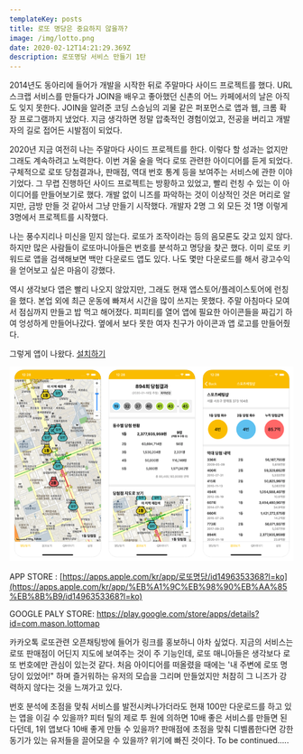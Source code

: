 ```yaml
---
templateKey: posts
title: 로또 명당은 중요하지 않을까?
image: /img/lotto.png
date: 2020-02-12T14:21:29.369Z
description: 로또명당 서비스 만들기 1탄
---
```

2014년도 동아리에 들어가 개발을 시작한 뒤로 주말마다 사이드 프로젝트를 했다. URL 스크랩 서비스를 만들다가 JOIN을 배우고 좋아했던 신촌의 어느 카페에서의 날은 아직도 잊지 못한다. JOIN을 알려준 코딩 스승님의 괴물 같은 퍼포먼스로 앱과 웹, 크롬 확장 프로그램까지 냈었다. 지금 생각하면 정말 압축적인 경험이었고, 전공을 버리고 개발자의 길로 접어든 시발점이 되었다.

2020년 지금 여전히 나는 주말마다 사이드 프로젝트를 한다. 이렇다 할 성과는 없지만 그래도 계속하려고 노력한다. 이번 겨울 술을 먹다 로또 관련한 아이디어를 듣게 되었다. 구체적으로 로또 당첨결과나, 판매점, 역대 번호 통계 등을 보여주는 서비스에 관한 이야기었다. 그 무렵 진행하던 사이드 프로젝트는 방황하고 있었고, 빨리 런칭 수 있는 이 아이디어를 만들어보기로 했다. 개발 없이 니즈를 파악하는 것이 이상적인 것은 머리로 알지만, 금방 만들 것 같아서 그냥 만들기 시작했다. 개발자 2명 그 외 모든 것 1명 이렇게 3명에서 프로젝트를 시작했다.

나는 풍수지리나 미신을 믿지 않는다. 로또가 조작이라는 등의 음모론도 갖고 있지 않다. 하지만 많은 사람들이 로또마니아들은 번호를 분석하고 명당을 찾곤 했다. 이미 로또 키워드로 앱을 검색해보면 백만 다운로드 앱도 있다. 나도 몇만 다운로드를 해서 광고수익을 얻어보고 싶은 마음이 강했다.

역시 생각보다 앱은 빨리 나오지 않았지만, 그래도 현재 앱스토어/플레이스토어에 런칭을 했다. 본업 외에 최근 운동에 빠져서 시간을 많이 쓰지는 못했다. 주말 아침마다 모여서 점심까지 만들고 밥 먹고 해어졌다. 피피티를 열어 앱에 필요한 아이콘들을 짜깁기 하여 엉성하게 만들어나갔다. 옆에서 보다 못한 여자 친구가 아이콘과 앱 로고를 만들어줬다.

그렇게 앱이 나왔다. [설치하기](https://l3pxu.app.link/qxtP5ttj13)

![lotto](/img/lotto.png)

APP STORE : [](https://apps.apple.com/kr/app/%EB%A1%9C%EB%98%90%EB%AA%85%EB%8B%B9/id1496353368?l=ko)[https://apps.apple.com/kr/app/로또명당/id1496353368?l=ko](https://apps.apple.com/kr/app/%EB%A1%9C%EB%98%90%EB%AA%85%EB%8B%B9/id1496353368?l=ko)

GOOGLE PALY STORE: [](https://play.google.com/store/apps/details?id=com.mason.lottomap)<https://play.google.com/store/apps/details?id=com.mason.lottomap>

카카오톡 로또관련 오픈채팅방에 들어가 링크를 홍보하니 아차 싶었다. 지금의 서비스는 로또 판매점이 어딘지 지도에 보여주는 것이 주 기능인데, 로또 매니아들은 생각보다 로또 번호에만 관심이 있는것 같다. 처음 아이디어를 떠올렸을 때에는 '내 주변에 로또 명당이 있었어!" 하며 즐거워하는 유저의 모습을 그리며 만들었지만 처참히 그 니즈가 강력하지 않다는 것을 느껴가고 있다.

번호 분석에 초점을 맞춰 서비스를 발전시켜나가더라도 현재 100만 다운로드를 하고 있는 앱을 이길 수 있을까? 피터 틸의 제로 투 원에 의하면 10배 좋은 서비스를 만들면 된다던데, 1위 앱보다 10배 좋게 만들 수 있을까? 판매점에 초점을 맞춰 디벨롭한다면 강한 동기가 있는 유저들을 끌어모을 수 있을까? 위기에 빠진 것이다. To be continued.....
